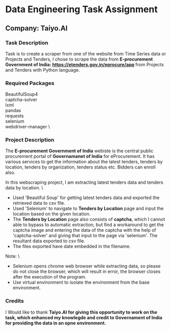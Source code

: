 # Data Engineering Task Assignment
## Company: Taiyo.AI

### Task Description
Task is to create a scraper from one of the website from Time Series data or Projects and Tenders, I chose to scrape the data from <strong>E-procurement Government of India: https://etenders.gov.in/eprocure/app </strong> from Projects and Tenders with Python language.


### Required Packages
BeautifulSoup4 \
captcha-solver \
lxml \
pandas \
requests \
selenium \
webdriver-manager \

### Project Description
The <strong>E-procurement Government of India</strong> webiste is the central public procurement portal of <strong>Governamanet of India</strong> for eProcurement. It has various services to get the information about the latest tenders, tenders by location, tenders by organization, tenders status etc. Bidders can enroll also.

In this webscraping project, I am extracting latest tenders data and tenders data by location. \ 
* Used 'Beautiful Soup' for getting latest tenders data and exported the retrieved data to csv file.
* Used 'Selenium' to navigate to <strong>Tenders by Location</strong> page and input the location based on the given location.
* The <strong>Tenders by Location</strong> page also consists of <strong>captcha</strong>, which I cannot able to bypass to automatic extraction, but find a workaround to get the captcha image and entering the data of the captcha with the help of 'captcha-solver' and giving that input to the page via 'selenium'. The resultant data exported to csv file.
* The files exported have date embedded in the filename.

Note: \ 
* Selenium opens chrome web browser while extracting data, so please do not close the browser, which will result in error, the browser closes after the execution of the program.
* Use virtual environment to isolate the environment from the base environment.

### Credits
I Would like to thank <strong>Taiyo.AI<strong> for giving this opportunity to work on the task, which enhanced my knowlegde and credit to <strong>Governament of India</strong> for providing the data in an opne environment.